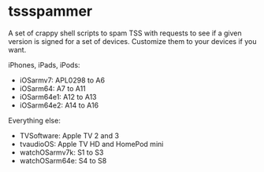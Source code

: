 # tssspammer
A set of crappy shell scripts to spam TSS with requests to see if a given version is signed for a set of devices.
Customize them to your devices if you want.

iPhones, iPads, iPods: 
- iOSarmv7: APL0298 to A6
- iOSarm64: A7 to A11
- iOSarm64e1: A12 to A13
- iOSarm64e2: A14 to A16

Everything else:
- TVSoftware: Apple TV 2 and 3
- tvaudioOS: Apple TV HD and HomePod mini
- watchOSarmv7k: S1 to S3
- watchOSarm64e: S4 to S8
